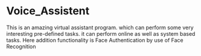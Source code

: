 ﻿# Voice_Assistent
This is an amazing virtual assistant program. which can perform some very interesting pre-defined tasks. it can perform online as well as system based tasks. Here addition functionality is Face Authentication by use of Face Recognition
